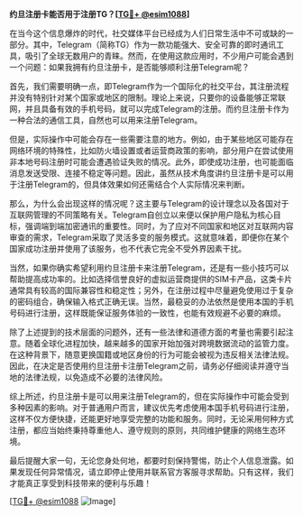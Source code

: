 **约旦注册卡能否用于注册TG？[[TG💪+ @esim1088](https://t.me/s/esim1088)]**

在当今这个信息爆炸的时代，社交媒体平台已经成为人们日常生活中不可或缺的一部分。其中，Telegram（简称TG）作为一款功能强大、安全可靠的即时通讯工具，吸引了全球无数用户的青睐。然而，在使用这款应用时，不少用户可能会遇到一个问题：如果我拥有约旦注册卡，是否能够顺利注册Telegram呢？

首先，我们需要明确一点，即Telegram作为一个国际化的社交平台，其注册流程并没有特别针对某个国家或地区的限制。理论上来说，只要你的设备能够正常联网，并且具备有效的手机号码，就可以完成Telegram的注册。而约旦注册卡作为一种合法的通信工具，自然也可以用来注册Telegram。

但是，实际操作中可能会存在一些需要注意的地方。例如，由于某些地区可能存在网络环境的特殊性，比如防火墙设置或者运营商政策的影响，部分用户在尝试使用非本地号码注册时可能会遭遇验证失败的情况。此外，即使成功注册，也可能面临消息发送受限、连接不稳定等问题。因此，虽然从技术角度讲约旦注册卡是可以用于注册Telegram的，但具体效果如何还需结合个人实际情况来判断。

那么，为什么会出现这样的情况呢？这主要与Telegram的设计理念以及各国对于互联网管理的不同策略有关。Telegram自创立以来便以保护用户隐私为核心目标，强调端到端加密通讯的重要性。同时，为了应对不同国家和地区对互联网内容审查的需求，Telegram采取了灵活多变的服务模式。这就意味着，即便你在某个国家成功注册并使用了该服务，也不代表它完全不受外界因素干扰。

当然，如果你确实希望利用约旦注册卡来注册Telegram，还是有一些小技巧可以帮助提高成功率的。比如选择信誉良好的虚拟运营商提供的SIM卡产品，这类卡片通常具有较高的国际兼容性和稳定性；另外，在注册过程中尽量避免使用过于复杂的密码组合，确保输入格式正确无误。当然，最稳妥的办法依然是使用本国的手机号码进行注册，这样既能保证服务体验的一致性，也能有效规避不必要的麻烦。

除了上述提到的技术层面的问题外，还有一些法律和道德方面的考量也需要引起注意。随着全球化进程加快，越来越多的国家开始加强对跨境数据流动的监管力度。在这种背景下，随意更换国籍或地区身份的行为可能会被视为违反相关法律法规。因此，在决定是否使用约旦注册卡注册Telegram之前，请务必仔细阅读并遵守当地的法律法规，以免造成不必要的法律风险。

综上所述，约旦注册卡是可以用来注册Telegram的，但在实际操作中可能会受到多种因素的影响。对于普通用户而言，建议优先考虑使用本国手机号码进行注册，这样不仅方便快捷，还能更好地享受完整的功能和服务。同时，无论采用何种方式注册，都应当始终秉持尊重他人、遵守规则的原则，共同维护健康的网络生态环境。

最后提醒大家一句，无论您身处何地，都要时刻保持警惕，防止个人信息泄露。如果发现任何异常情况，请立即停止使用并联系官方客服寻求帮助。只有这样，我们才能真正享受到科技带来的便利与乐趣！

[[TG💪+ @esim1088](https://t.me/s/esim1088) ![Image](https://i.postimg.cc/4NQfJmqS/Snipaste-2025-05-13-00-14-12.png)]